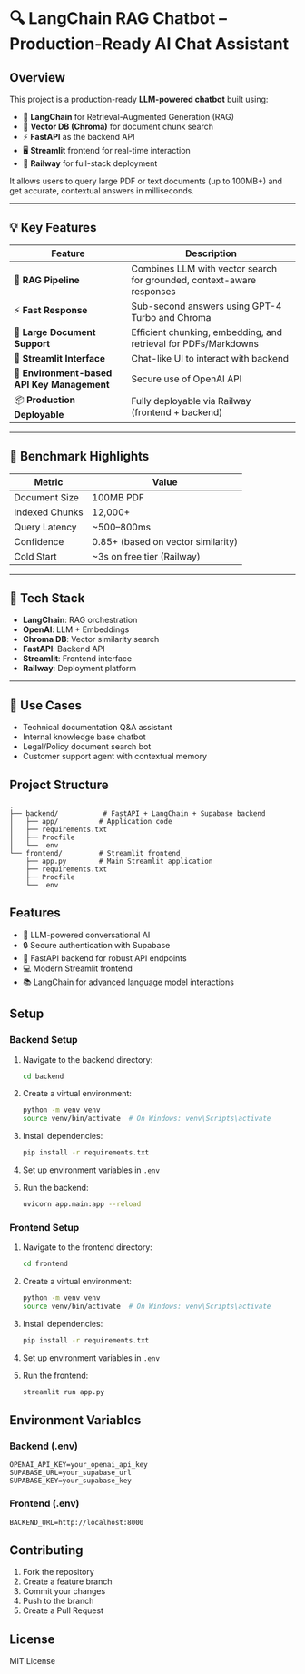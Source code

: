 # 🔍 LangChain RAG Chatbot – Production-Ready AI Chat Assistant

## **Overview**

This project is a production-ready **LLM-powered chatbot** built using:

- 🧠 **LangChain** for Retrieval-Augmented Generation (RAG)
- 📄 **Vector DB (Chroma)** for document chunk search
- ⚡ **FastAPI** as the backend API
- 🖥️ **Streamlit** frontend for real-time interaction
- 🚀 **Railway** for full-stack deployment

It allows users to query large PDF or text documents (up to 100MB+) and get accurate, contextual answers in milliseconds.

---

## 💡 Key Features

| Feature                                     | Description                                                           |
| ------------------------------------------- | --------------------------------------------------------------------- |
| 🧠 **RAG Pipeline**                         | Combines LLM with vector search for grounded, context-aware responses |
| ⚡ **Fast Response**                        | Sub-second answers using GPT-4 Turbo and Chroma                       |
| 📄 **Large Document Support**               | Efficient chunking, embedding, and retrieval for PDFs/Markdowns       |
| 💬 **Streamlit Interface**                  | Chat-like UI to interact with backend                                 |
| 🔐 **Environment-based API Key Management** | Secure use of OpenAI API                                              |
| 📦 **Production Deployable**                | Fully deployable via Railway (frontend + backend)                     |

---

## 🧪 Benchmark Highlights

| Metric         | Value                              |
| -------------- | ---------------------------------- |
| Document Size  | 100MB PDF                          |
| Indexed Chunks | 12,000+                            |
| Query Latency  | ~500–800ms                         |
| Confidence     | 0.85+ (based on vector similarity) |
| Cold Start     | ~3s on free tier (Railway)         |

---

## 📁 Tech Stack

- **LangChain**: RAG orchestration
- **OpenAI**: LLM + Embeddings
- **Chroma DB**: Vector similarity search
- **FastAPI**: Backend API
- **Streamlit**: Frontend interface
- **Railway**: Deployment platform

---

## 🚀 Use Cases

- Technical documentation Q&A assistant
- Internal knowledge base chatbot
- Legal/Policy document search bot
- Customer support agent with contextual memory

## Project Structure

```
.
├── backend/           # FastAPI + LangChain + Supabase backend
│   ├── app/          # Application code
│   ├── requirements.txt
│   ├── Procfile
│   └── .env
└── frontend/         # Streamlit frontend
    ├── app.py        # Main Streamlit application
    ├── requirements.txt
    ├── Procfile
    └── .env
```

## Features

- 🤖 LLM-powered conversational AI
- 🔒 Secure authentication with Supabase
- 🚀 FastAPI backend for robust API endpoints
- 💻 Modern Streamlit frontend
- 📚 LangChain for advanced language model interactions

## Setup

### Backend Setup

1. Navigate to the backend directory:

   ```bash
   cd backend
   ```

2. Create a virtual environment:

   ```bash
   python -m venv venv
   source venv/bin/activate  # On Windows: venv\Scripts\activate
   ```

3. Install dependencies:

   ```bash
   pip install -r requirements.txt
   ```

4. Set up environment variables in `.env`

5. Run the backend:
   ```bash
   uvicorn app.main:app --reload
   ```

### Frontend Setup

1. Navigate to the frontend directory:

   ```bash
   cd frontend
   ```

2. Create a virtual environment:

   ```bash
   python -m venv venv
   source venv/bin/activate  # On Windows: venv\Scripts\activate
   ```

3. Install dependencies:

   ```bash
   pip install -r requirements.txt
   ```

4. Set up environment variables in `.env`

5. Run the frontend:
   ```bash
   streamlit run app.py
   ```

## Environment Variables

### Backend (.env)

```
OPENAI_API_KEY=your_openai_api_key
SUPABASE_URL=your_supabase_url
SUPABASE_KEY=your_supabase_key
```

### Frontend (.env)

```
BACKEND_URL=http://localhost:8000
```

## Contributing

1. Fork the repository
2. Create a feature branch
3. Commit your changes
4. Push to the branch
5. Create a Pull Request

## License

MIT License

